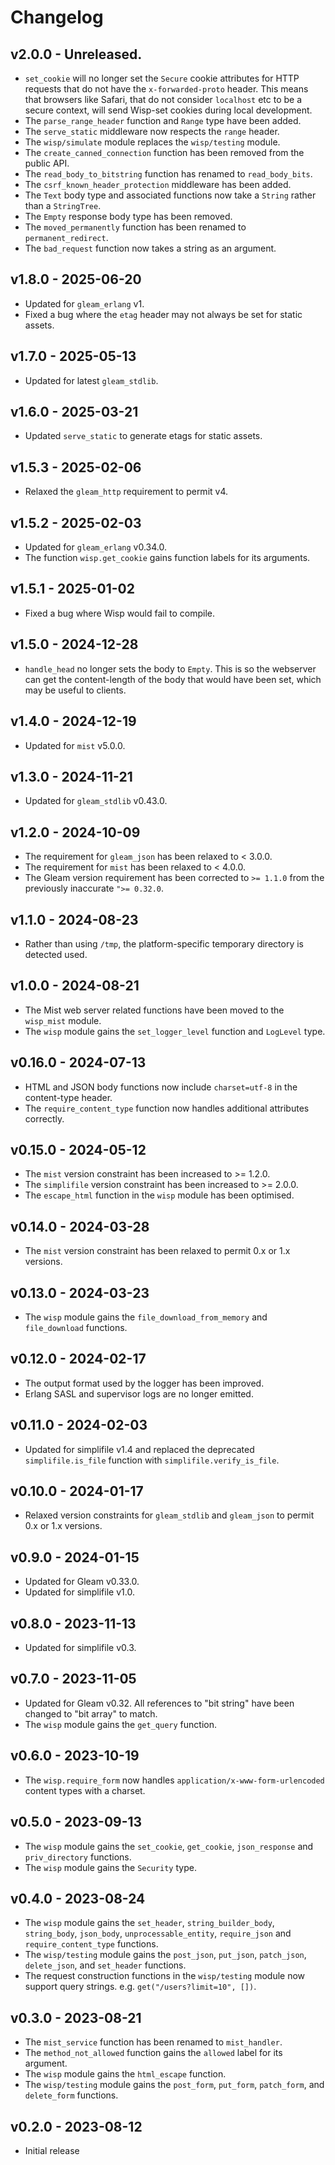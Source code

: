 # Changelog

## v2.0.0 - Unreleased.

- `set_cookie` will no longer set the `Secure` cookie attributes for HTTP
  requests that do not have the `x-forwarded-proto` header. This means that
  browsers like Safari, that do not consider `localhost` etc to be a secure
  context, will send Wisp-set cookies during local development.
- The `parse_range_header` function and `Range` type have been added.
- The `serve_static` middleware now respects the `range` header.
- The `wisp/simulate` module replaces the `wisp/testing` module.
- The `create_canned_connection` function has been removed from the public API.
- The `read_body_to_bitstring` function has renamed to `read_body_bits`.
- The `csrf_known_header_protection` middleware has been added.
- The `Text` body type and associated functions now take a `String` rather than
  a `StringTree`.
- The `Empty` response body type has been removed.
- The `moved_permanently` function has been renamed to `permanent_redirect`.
- The `bad_request` function now takes a string as an argument.

## v1.8.0 - 2025-06-20

- Updated for `gleam_erlang` v1.
- Fixed a bug where the `etag` header may not always be set for static assets.

## v1.7.0 - 2025-05-13

- Updated for latest `gleam_stdlib`.

## v1.6.0 - 2025-03-21

- Updated `serve_static` to generate etags for static assets.

## v1.5.3 - 2025-02-06

- Relaxed the `gleam_http` requirement to permit v4.

## v1.5.2 - 2025-02-03

- Updated for `gleam_erlang` v0.34.0.
- The function `wisp.get_cookie` gains function labels for its arguments.

## v1.5.1 - 2025-01-02

- Fixed a bug where Wisp would fail to compile.

## v1.5.0 - 2024-12-28

- `handle_head` no longer sets the body to `Empty`. This is so the webserver can
  get the content-length of the body that would have been set, which may be
  useful to clients.

## v1.4.0 - 2024-12-19

- Updated for `mist` v5.0.0.

## v1.3.0 - 2024-11-21

- Updated for `gleam_stdlib` v0.43.0.

## v1.2.0 - 2024-10-09

- The requirement for `gleam_json` has been relaxed to < 3.0.0.
- The requirement for `mist` has been relaxed to < 4.0.0.
- The Gleam version requirement has been corrected to `>= 1.1.0` from the
  previously inaccurate `">= 0.32.0`.

## v1.1.0 - 2024-08-23

- Rather than using `/tmp`, the platform-specific temporary directory is
  detected used.

## v1.0.0 - 2024-08-21

- The Mist web server related functions have been moved to the `wisp_mist`
  module.
- The `wisp` module gains the `set_logger_level` function and `LogLevel` type.

## v0.16.0 - 2024-07-13

- HTML and JSON body functions now include `charset=utf-8` in the content-type
  header.
- The `require_content_type` function now handles additional attributes
  correctly.

## v0.15.0 - 2024-05-12

- The `mist` version constraint has been increased to >= 1.2.0.
- The `simplifile` version constraint has been increased to >= 2.0.0.
- The `escape_html` function in the `wisp` module has been optimised.

## v0.14.0 - 2024-03-28

- The `mist` version constraint has been relaxed to permit 0.x or 1.x versions.

## v0.13.0 - 2024-03-23

- The `wisp` module gains the `file_download_from_memory` and `file_download`
  functions.

## v0.12.0 - 2024-02-17

- The output format used by the logger has been improved.
- Erlang SASL and supervisor logs are no longer emitted.

## v0.11.0 - 2024-02-03

- Updated for simplifile v1.4 and replaced the deprecated `simplifile.is_file`
  function with `simplifile.verify_is_file`.

## v0.10.0 - 2024-01-17

- Relaxed version constraints for `gleam_stdlib` and `gleam_json` to permit 0.x
  or 1.x versions.

## v0.9.0 - 2024-01-15

- Updated for Gleam v0.33.0.
- Updated for simplifile v1.0.

## v0.8.0 - 2023-11-13

- Updated for simplifile v0.3.

## v0.7.0 - 2023-11-05

- Updated for Gleam v0.32. All references to "bit string" have been changed to
  "bit array" to match.
- The `wisp` module gains the `get_query` function.

## v0.6.0 - 2023-10-19

- The `wisp.require_form` now handles `application/x-www-form-urlencoded`
  content types with a charset.

## v0.5.0 - 2023-09-13

- The `wisp` module gains the `set_cookie`, `get_cookie`, `json_response` and
  `priv_directory` functions.
- The `wisp` module gains the `Security` type.

## v0.4.0 - 2023-08-24

- The `wisp` module gains the `set_header`, `string_builder_body`,
  `string_body`, `json_body`, `unprocessable_entity`, `require_json` and
  `require_content_type` functions.
- The `wisp/testing` module gains the `post_json`, `put_json`, `patch_json`,
  `delete_json`, and `set_header` functions.
- The request construction functions in the `wisp/testing` module now support
  query strings. e.g. `get("/users?limit=10", [])`.

## v0.3.0 - 2023-08-21

- The `mist_service` function has been renamed to `mist_handler`.
- The `method_not_allowed` function gains the `allowed` label for its argument.
- The `wisp` module gains the `html_escape` function.
- The `wisp/testing` module gains the `post_form`, `put_form`, `patch_form`, and
  `delete_form` functions.

## v0.2.0 - 2023-08-12

- Initial release
